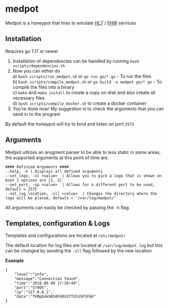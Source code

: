 # medpot
Medpot is a honeypot that tries to emulate [HL7](https://en.wikipedia.org/wiki/Health_Level_7) / [FHIR](https://en.wikipedia.org/wiki/Fast_Healthcare_Interoperability_Resources) services



## Installation
Requires go 1.17 or newer

1. Installation of dependencies can be handled by running `bash scripts/dependencies.sh`
2. Now you can either do<br>
    a) `bash scripts/run_medpot.sh` or `go run go/*.go` - To run the files<br>
    b) `bash scripts/compile_medpot.sh` or  `go build -o medpot go/*.go` - To compile the files into a binary<br>
    c) `make` and `make install` to create a copy on disk and also create all necessary files<br>
    d) `bash scripts/compile_docker.sh` to create a docker container
3. You're done now! My suggestion is to check the arguments that you can send in to the program

By default the honeypot will try to bind and listen on port `2575`

## Arguments
Medpot utilizes an arugment parser to be able to less static in some areas, the supported arguments at this point of time are.<br>
```
#### Definied Arguments ####
--help, -h | Displays all defined arguments
--set_logo, -sl <value>  | Allows you to pick a logo that is shown on boot | options are [1, 2]
--set_port, -sp <value>  | Allows for a different port to be used, default = 2575
--set_log_location, -sll <value>  | Changes the directory where the logs will be placed, default = '/var/log/medpot/'
```

All arguments can easily be checked by passing the `-h` flag.

## Templates, configuration & Logs
Templates and configurations are located at `/etc/medpot/`

The default location for log files are located at `/var/log/medpot.log` but this can be changed by sending the `-sll` flag followed by the new location

<b>Example</b>
```
{
    "level":"info",
    "message":"Connection found",
    "time":"2018.09.09 17:20:49",
    "port":"57905",
    "ip":"127.0.0.1",
    "data":"TVMpEUk98S0FURV5TTUlUSF5FEK"
}
```
